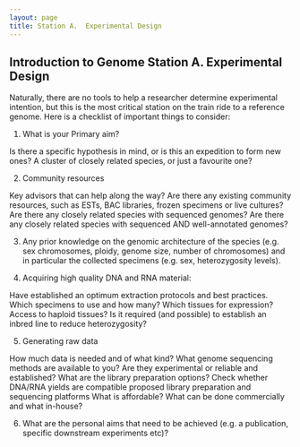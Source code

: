 ```yaml
---
layout: page
title: Station A.  Experimental Design
---
```

## Introduction to Genome Station A. Experimental Design

Naturally, there are no tools to help a researcher determine experimental intention, but this is the most critical station on the train ride to a reference genome. Here is a checklist of important things to consider:

  1. What is your Primary aim?

  Is there a specific hypothesis in mind, or is this an expedition to form new ones?
  A cluster of closely related species, or just a favourite one?

  2. Community resources
  
  Key advisors that can help along the way?
  Are there any existing community resources, such as ESTs, BAC libraries, frozen specimens or live cultures?
  Are there any closely related species with sequenced genomes?
  Are there any closely related species with sequenced AND well-annotated genomes?

  3. Any prior knowledge on the genomic architecture of the species (e.g. sex chromosomes, ploidy, genome size, number of chromosomes) and in particular the collected specimens (e.g. sex, heterozygosity levels).

  4. Acquiring high quality DNA and RNA material:
  
  Have established an optimum extraction protocols and best practices. Which specimens to use and how many?
  Which tissues for expression?
  Access to haploid tissues?
  Is it required (and possible) to establish an inbred line to reduce heterozygosity?

  5. Generating raw data
  
  How much data is needed and of what kind?
  What genome sequencing methods are available to you? Are they experimental or reliable and established?
  What are the library preparation options?
  Check whether DNA/RNA yields are compatible proposed library preparation and sequencing platforms
  What is affordable?
  What can be done commercially and what in-house?

  6. What are the personal aims that need to be achieved (e.g. a publication, specific downstream experiments etc)?
